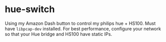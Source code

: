 # hue-switch
Using my Amazon Dash button to control my philips hue + HS100. Must have `libpcap-dev` installed. For best performance, configure your network so that your Hue bridge and HS100 have static IPs.
